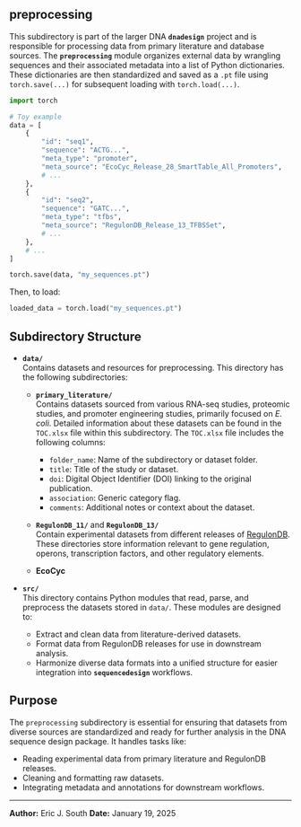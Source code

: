 ## preprocessing
This subdirectory is part of the larger DNA **`dnadesign`** project and is responsible for processing data from primary literature and database sources. The **`preprocessing`** module organizes external data by wrangling sequences and their associated metadata into a list of Python dictionaries. These dictionaries are then standardized and saved as a `.pt` file using `torch.save(...)` for subsequent loading with `torch.load(...)`.

  ```python
  import torch

  # Toy example
  data = [
      {
          "id": "seq1",
          "sequence": "ACTG...",
          "meta_type": "promoter",
          "meta_source": "EcoCyc_Release_28_SmartTable_All_Promoters",
          # ...
      },
      {
          "id": "seq2",
          "sequence": "GATC...",
          "meta_type": "tfbs",
          "meta_source": "RegulonDB_Release_13_TFBSSet",
          # ...
      },
      # ...
  ]

  torch.save(data, "my_sequences.pt")
  ```

Then, to load:
```python
loaded_data = torch.load("my_sequences.pt")
```




## Subdirectory Structure

- **`data/`**  
  Contains datasets and resources for preprocessing. This directory has the following subdirectories:
  
  - **`primary_literature/`**  
    Contains datasets sourced from various RNA-seq studies, proteomic studies, and promoter engineering studies, primarily focused on *E. coli*. Detailed information about these datasets can be found in the `TOC.xlsx` file within this subdirectory. The `TOC.xlsx` file includes the following columns:
    - `folder_name`: Name of the subdirectory or dataset folder.
    - `title`: Title of the study or dataset.
    - `doi`: Digital Object Identifier (DOI) linking to the original publication.
    - `association`: Generic category flag.
    - `comments`: Additional notes or context about the dataset.

  - **`RegulonDB_11/`** and **`RegulonDB_13/`**  
    Contain experimental datasets from different releases of [RegulonDB](https://regulondb.ccg.unam.mx/). These directories store information relevant to gene regulation, operons, transcription factors, and other regulatory elements.  


  - **EcoCyc**

- **`src/`**  
  This directory contains Python modules that read, parse, and preprocess the datasets stored in `data/`. These modules are designed to:
  - Extract and clean data from literature-derived datasets.
  - Format data from RegulonDB releases for use in downstream analysis.
  - Harmonize diverse data formats into a unified structure for easier integration into **`sequencedesign`** workflows.

## Purpose

The `preprocessing` subdirectory is essential for ensuring that datasets from diverse sources are standardized and ready for further analysis in the DNA sequence design package. It handles tasks like:
- Reading experimental data from primary literature and RegulonDB releases.
- Cleaning and formatting raw datasets.
- Integrating metadata and annotations for downstream workflows.

---

**Author:** Eric J. South 
**Date:** January 19, 2025